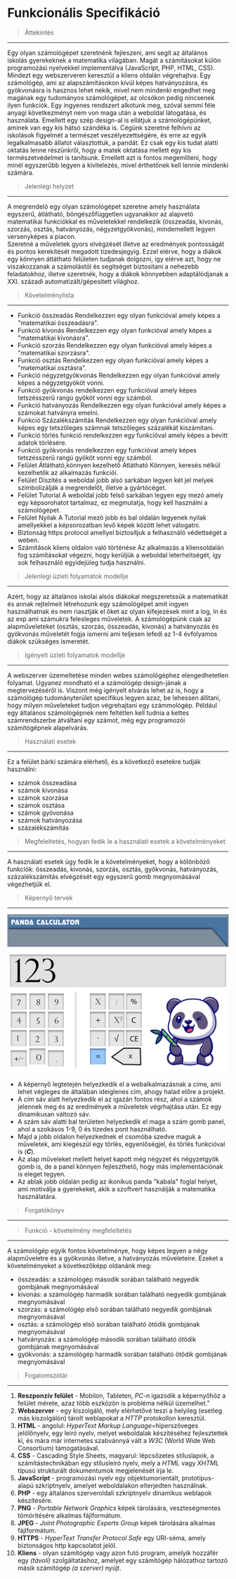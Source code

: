 # Funkcionális Specifikáció
>Áttekintés
---
Egy olyan számológépet szeretnénk fejleszeni, ami segít az általános iskolás gyerekeknek a matematika világában. Magát a számításokat külön programozási nyelvekkel implementálva (JavaScript, PHP, HTML, CSS). Mindezt egy webszerveren keresztül a kliens oldalán végrehajtva.
Egy számológép, ami az alapszámításokon kívül képes hatványozásra, és gyökvonásra is hasznos lehet nekik, mivel nem mindenki engedhet meg magának egy tudományos számológépet, az olcsókon pedig nincsenek ilyen funkciók.
Egy ingyenes rendszert alkotunk meg, szóval semmi féle anyagi következményt nem von maga után a weboldal látogatása, és használata. 
Emellett egy szép design-al is ellátjuk a számológépünket, aminek van egy kis hátsó szándéka is. 
Cégünk szeretné felhívni az iskolások figyelmét a természet veszélyezettségére, és erre az egyik legalkalmasabb állatot választottuk, a pandát.
Ez csak egy kis tudat alatti oktatás lenne részünkről, hogy a matek oktatása mellett egy kis természetvédelmet is tanítsunk.
Emellett azt is fontos megemlíteni, hogy minél egyszerűbb legyen a kivitelezés, mivel érthetőnek kell lennie mindenki számára.

>Jelenlegi helyzet
---
A megrendeló  egy olyan számológépet szeretne amely használata egyszerű, átlátható, böngészőfüggetlen ugyanakkor az alapvetó matematikai funkciókkal és műveletekkel rendelkezik (összeadás, kivonás, szorzás, osztás, hatványozás, négyzetgyökvonás), mindemellett legyen versenyképes a piacon.  
Szeretné a műveletek gyors elvégzését illetve az eredmények pontosságát és pontos kerekítését megadott tizedesjegyig.
Ezzel elérve, hogy a diákok egy könnyen átlátható felületen tudjanak dolgozni, így elérve azt, hogy ne viszakozzanak a számolástól és segítséget biztosítani a nehezebb feladatokhoz, illetve szeretnék, hogy a diákok könnyebben adaptálódjanak a XXI. századi automatizált/gépesített világhoz.

>Követelménylista
---
- Funkció összeadás Rendelkezzen egy olyan funkcióval amely képes a "matematikai összeadásra".
- Funkció kivonás Rendelkezzen egy olyan funkcióval amely képes a "matematikai kivonásra".
- Funkció szorzás Rendelkezzen egy olyan funkcióval amely képes a "matematikai szorzásra".
- Funkció osztás Rendelkezzen egy olyan funkcióval amely képes a "matematikai osztásra".
- Funkció négyzetgyökvonás Rendelkezzen egy olyan funkcióval amely képes a négyzetgyököt vonni.
- Funkció gyökvonás rendelkezzen egy funkcióval amely képes tetszésszerű rangú gyököt vonni egy számból.
- Funkció hatványozás Rendelkezzen egy olyan funkcióval amely képes a számokat hatványra emelni.
- Funkció Százalékszámítás Rendelkezzen egy olyan funkcióval amely képes egy tetszőleges számnak tetszőleges százalékát kiszámítani.
- Funkció törlés funkció rendelkezzen egy funkcióval amely képes a bevitt adatok törlésére.
- Funkció gyökvonás rendelkezzen egy funkcióval amely képes tetszésszerű rangú gyököt vonni egy számból.
- Felület Átlátható,könnyen kezelhető Átlátható Könnyen, keresés nélkül kezelhetők az alkalmazás funkciói.
- Felület Díszítés a weboldal jobb alsó sarkában legyen két jel melyek szimbolizálják a megrendelőt, illetve a gyártócéget.
- Felület Tutorial A weboldal jobb felső sarkában legyen egy mezó amely egy képsorohatot tartalmaz, ez megmutatja, hogy kell használni a számológépet.
- Felület Nyilak A Tutorial mező jobb és bal oldalán legyenek nyilak amellyekkel a képsorozatban levő képek között lehet válogatni.
- Biztonság https protocol amellyel biztosítjuk a felhasználó védettségét a weben.
- Számítások kliens oldalon való történése Az alkalmazás a kliensoldalán fog számításokat végezni, hogy kerüljük a weboldal leterheltségét, így sok felhasználó egyidejüleg tudja használni.


>Jelenlegi üzleti folyamatok modellje
---
Azért, hogy az általános iskolai alsós diákokal megszeretssük a matematikát és annak rejtelmeit létrehozunk egy számológépet amit ingyen használhatnak és nem riasztják el őket az olyan kifejezések mint a log, ln és az exp ami számukra felesleges műveletek. 
A számológépünk csak az alapműveleteket (osztás, szorzás, összeadás, kivonás) a hatványozás és gyökvonás műveletét fogja ismerni ami teljesen lefedi az 1-4 évfolyamos diákok szükséges ismeretét.  

>Igényelt üzleti folyamatok modellje
---
A webszerver üzemeltetése minden webes számológéphez elengedhetetlen folyamat. Ugyanez mondható el a számológép design-jának a megtervezéséről is. Viszont még igényelt elvárás lehet az is, hogy a számológép tudományterület specifikus legyen azaz, be lehessen állítani, hogy milyen műveleteket tudjon végrehajtani egy számmológép. Például egy általános számológépnek nem feltétlen kell tudnia a kettes számrendszerbe átváltani egy számot, még egy programozói számítógépnek alapelvárás. 

>Használati esetek
---
Ez a felület bárki számára elérhető, és a következő esetekre tudják használni:  
- számok összeadása
- számok kivonása
- számok szorzása
- számok osztása
- számok gyövonása
- számok hatványozása
- százalékszámítás

>Megfeleltetés, hogyan fedik le a használati esetek a követelményeket
---
A használati esetek úgy fedik le a követelményeket, hogy a kölönböző funkciók: összeadás, kivonás, szorzás, osztás, gyökvonás, hatványozás, százalékszámítás elvégzését egy egyszerű gomb megnyomásával végezhetjük el.

>Képernyő tervek
---
![Panda Calculator Preview](/panda_calculator.png) <br>
- A képernyő legtetején helyezkedik el a webalkalmazásnak a címe, ami lehet végleges de általában ideiglenes cím, ahogy halad előre a projekt.
- A cím sáv alatt helyezkedik el az igazán fontos rész, ahol a számok jelennek meg és az eredmények a műveletek végrhajtása után. Ez egy dinamikusan változó sáv.
- A szám sáv alatti bal területen helyezkedik el maga a szám gomb panel, ahol a szokásos 1-9, 0 és tizedes pont használható.
- Majd a jobb oldalon helyezkednek el csomóba szedve maguk a műveletek, ami kiegészül egy törlés, egyenlőségjel, és törlés funkcióval is (***C***).
- Az alap műveleket mellett helyet kapott még négyzet és négyzetgyök gomb is, de a panel könnyen fejleszthető, hogy más implementációnak is eleget tegyen.
- Az ablak jobb oldalán pedig az ikonikus panda "kabala" foglal helyet, ami motiválja a gyerekeket, akik a szoftvert használják a matematika használatára.

>Forgatókönyv
---

>Funkció - követelmény megfeleltetés
---
A számológép egyik fontos követelménye, hogy képes legyen a négy alapműveletre és a gyökvonás illetve, a hatványozás műveleteire. 
Ezeket a követelményeket a következőképp oldanánk meg:   
- összeadás:  a számológép második sorában található negyedik gombjának megnyomásával  
- kivonás: a számológép harmadik sorában található negyedik gombjának megnyomásával  
- szorzás: a számológép első sorában található negyedik gombjának megnyomásával  
- osztás: a számológép első sorában található ötödik gombjának megnyomásával  
- hatványozás: a számológép második sorában található ötödik gombjának megnyomásával  
- gyökvonás: a számológép harmadik sorában található ötödik gombjának megnyomásával

>Fogalomszótár
---
1. **Reszponzív felület** - Mobilon, Tableten, *PC*-n igazodik a képernyőhöz a felület mérete, azaz több eszközön is probléma nélkül üzemelhet.”
2. **Webszerver** - egy kiszolgáló, mely elérhetővé teszi a helyileg (esetleg más kiszolgálón) tárolt weblapokat a *HTTP* protokollon keresztül.
3. **HTML** - angolul: *HyperText Markup Language*=hiperszöveges jelölőnyelv, egy leíró nyelv, melyet weboldalak készítéséhez fejlesztettek ki, és mára már internetes szabvánnyá vált a *W3C* (World Wide Web Consortium) támogatásával.
4. **CSS** - Cascading Style Sheets, magyarul: lépcsőzetes stíluslapok, a számítástechnikában egy stílusleíró nyelv, mely a *HTML* vagy *XHTML* típusú strukturált dokumentumok megjelenését írja le.
5. **JavaScript** - programozási nyelv egy objektumorientált, prototípus-alapú szkriptnyelv, amelyet weboldalakon elterjedten használnak.
6. **PHP** - egy általános szerveroldali szkriptnyelv dinamikus weblapok készítésére.
7. **PNG** - *Portable Network Graphics* képek tárolására, veszteségmentes tömörítésére alkalmas fájlformátum.
8. **JPEG** - *Joint Photographic Experts Group* képek tárolására alkalmas fájlformátum.
9. **HTTPS** - *HyperText Transfer Protocol Safe* egy URI-séma, amely biztonságos http kapcsolatot jelöl.
10. **Kliens** - olyan számítógép vagy azon futó program, amelyik hozzáfér egy *(távoli)* szolgáltatáshoz, amelyet egy számítógép hálózathoz tartozó másik számítógép *(a szerver)* nyújt.
